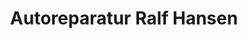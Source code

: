 ---
title: "Autoreparatur Ralf Hansen"
url: /buedelsdorf/autoreparatur-ralf-hansen/
shop: Autowerkstatt
---
